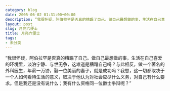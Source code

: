 ```yaml
---
category: blog
date: 2005-06-02 01:31:00+00:00
description: “我很怀疑，阿伯拉罕是否真的糟蹋了自己。做自己最想做的事，生活在自己喜爱的环境里
layout: post
slug: 月亮六便士
title: 月亮六便士
tags:
- 未分类
---
```


“我很怀疑，阿伯拉罕是否真的糟蹋了自己。做自己最想做的事，生活在自己喜爱的环境里，淡泊宁静、与世无争，这难道是糟蹋自己吗？与此相反，做一个著名的外科医生，年薪一万镑，娶一位美丽的妻子，就是成功吗？我想，这一切都取决于一个人如何看待生活的意义，取决于他认为对社会应尽什么义务，对自己有什么要求。但是我还是没有说什么；我有什么资格同一位爵士争辩呢？”  
  
            
